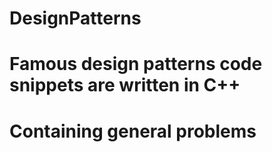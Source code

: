 # DesignPatterns
# Famous design patterns code snippets are written in C++
# Containing general problems

